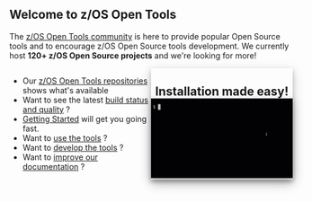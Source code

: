 ## Welcome to z/OS Open Tools

The [z/OS Open Tools community](https://github.com/ZOSOpenTools/meta/discussions) is here to provide popular Open Source tools and to encourage z/OS Open Source tools development. 
We currently host **120+ z/OS Open Source projects** and we're looking for more! 

<section class="layout">
<div style="float: right; box-shadow: 0 4px 8px 0 rgba(0, 0, 0, 0.2), 0 6px 20px 0 rgba(0, 0, 0, 0.19); width: 50%">
 <h2 align="center" style="margin-bottom:0px; padding-bottom:0px;">Installation made easy!</h2>
 <img src="images/demo.gif"  style="box-shadow: 0 4px 8px 0 rgba(0, 0, 0, 0.2), 0 6px 20px 0 rgba(0, 0, 0, 0.19);" />
</div>
<div class="grow1" style="float: left; width: 50%">


* Our [z/OS Open Tools repositories](https://github.com/ZOSOpenTools) shows what's available
 * Want to see the latest [build status and quality](Guides/../Latest.md) ?
* [Getting Started](/Guides/QuickStart.md) will get you going fast.
 * Want to [use the tools](/Guides/ThePackageManager.md) ?
 * Want to [develop the tools](/Guides/developing.md) ?
 * Want to [improve our documentation](./UpdateDocs.md) ?

</div>
</section>

